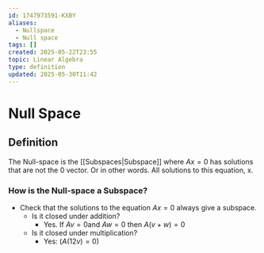 ```yaml
---
id: 1747973591-KXBY
aliases:
  - Nullspace
  - Null space
tags: []
created: 2025-05-22T23:55
topic: Linear Algebra
type: definition
updated: 2025-05-30T11:42
---
```


# Null Space


## Definition

The Null-space is the [[Subspaces|Subspace]] where $Ax=0$ has solutions that are not the 0 vector. Or in other words. All solutions to this equation, x.

### How is the Null-space a Subspace?

- Check that the solutions to the equation $Ax=0$ always give a subspace.
  - Is it closed under addition?
    - Yes. If $Av=0$and $Aw=0$ then $A(v+w)=0$
  - Is it closed under multiplication?
    - Yes: ($A(12v) = 0$)
